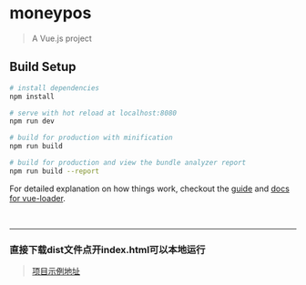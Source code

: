 # moneypos

> A Vue.js project

## Build Setup

``` bash
# install dependencies
npm install

# serve with hot reload at localhost:8080
npm run dev

# build for production with minification
npm run build

# build for production and view the bundle analyzer report
npm run build --report
```

For detailed explanation on how things work, checkout the [guide](http://vuejs-templates.github.io/webpack/) and [docs for vue-loader](http://vuejs.github.io/vue-loader).

<br>
<hr/>
<h3>直接下载dist文件点开index.html可以本地运行</h3>

> [项目示例地址](http://test.jgchen.xin/posmoney)
